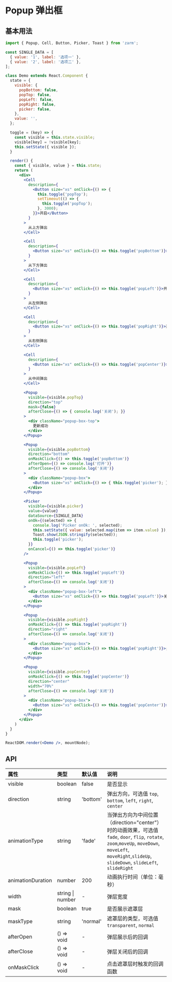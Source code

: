 # Popup 弹出框



## 基本用法
```jsx
import { Popup, Cell, Button, Picker, Toast } from 'zarm';

const SINGLE_DATA = [
  { value: '1', label: '选项一' },
  { value: '2', label: '选项二' },
];

class Demo extends React.Component {
  state = {
    visible: {
      popBottom: false,
      popTop: false,
      popLeft: false,
      popRight: false,
      picker: false,
    },
    value: '',
  };

  toggle = (key) => {
    const visible = this.state.visible;
    visible[key] = !visible[key];
    this.setState({ visible });
  }

  render() {
    const { visible, value } = this.state;
    return (
      <div>
        <Cell
          description={
            <Button size="xs" onClick={() => {
              this.toggle('popTop');
              setTimeout(() => {
                this.toggle('popTop');
              }, 3000);
            }}>开启</Button>
          }
        >
          从上方弹出
        </Cell>

        <Cell
          description={
            <Button size="xs" onClick={() => this.toggle('popBottom')}>开启</Button>
          }
        >
          从下方弹出
        </Cell>

        <Cell
          description={
            <Button size="xs" onClick={() => this.toggle('popLeft')}>开启</Button>
          }
        >
          从左侧弹出
        </Cell>

        <Cell
          description={
            <Button size="xs" onClick={() => this.toggle('popRight')}>开启</Button>
          }
        >
          从右侧弹出
        </Cell>

        <Cell
          description={
            <Button size="xs" onClick={() => this.toggle('popCenter')}>开启</Button>
          }
        >
          从中间弹出
        </Cell>

        <Popup
          visible={visible.popTop}
          direction="top"
          mask={false}
          afterClose={() => { console.log('关闭'); }}
        >
          <div className="popup-box-top">
            更新成功
          </div>
        </Popup>

        <Popup
          visible={visible.popBottom}
          direction="bottom"
          onMaskClick={() => this.toggle('popBottom')}
          afterOpen={() => console.log('打开')}
          afterClose={() => console.log('关闭')}
        >
          <div className="popup-box">
            <Button size="xs" onClick={() => { this.toggle('picker'); }}>打开Picker</Button>
          </div>
        </Popup>

        <Picker
          visible={visible.picker}
          value={value}
          dataSource={SINGLE_DATA}
          onOk={(selected) => {
            console.log('Picker onOk: ', selected);
            this.setState({ value: selected.map(item => item.value) });
            Toast.show(JSON.stringify(selected));
            this.toggle('picker');
          }}
          onCancel={() => this.toggle('picker')}
        />

        <Popup
          visible={visible.popLeft}
          onMaskClick={() => this.toggle('popLeft')}
          direction="left"
          afterClose={() => console.log('关闭')}
        >
          <div className="popup-box-left">
            <Button size="xs" onClick={() => this.toggle('popLeft')}>关闭弹层</Button>
          </div>
        </Popup>

        <Popup
          visible={visible.popRight}
          onMaskClick={() => this.toggle('popRight')}
          direction="right"
          afterClose={() => console.log('关闭')}
        >
          <div className="popup-box">
            <Button size="xs" onClick={() => this.toggle('popRight')}>关闭弹层</Button>
          </div>
        </Popup>

        <Popup
          visible={visible.popCenter}
          onMaskClick={() => this.toggle('popCenter')}
          direction="center"
          width="70%"
          afterClose={() => console.log('关闭')}
        >
          <div className="popup-box">
            <Button size="xs" onClick={() => this.toggle('popCenter')}>关闭弹层</Button>
          </div>
        </Popup>
      </div>
    )
  }
}

ReactDOM.render(<Demo />, mountNode);
```



## API

| 属性 | 类型 | 默认值 | 说明 |
| :--- | :--- | :--- | :--- |
| visible | boolean | false | 是否显示 |
| direction | string | 'bottom' | 弹出方向，可选值 `top`, `bottom`, `left`, `right`, `center` |
| animationType | string | 'fade' | 当弹出方向为中间位置（direction="center"）时的动画效果，可选值 `fade`, `door`, `flip`, `rotate`, `zoom`,`moveUp`, `moveDown`, `moveLeft`, `moveRight`,`slideUp`, `slideDown`, `slideLeft`, `slideRight` |
| animationDuration | number | 200 | 动画执行时间（单位：毫秒） |
| width | string &#124; number | - | 弹层宽度 |
| mask | boolean | true | 是否展示遮罩层 |
| maskType | string | 'normal' | 遮罩层的类型，可选值 `transparent`, `normal` |
| afterOpen | () => void | - | 弹层展示后的回调 |
| afterClose | () => void | - | 弹层关闭后的回调 |
| onMaskClick | () => void | - | 点击遮罩层时触发的回调函数 |